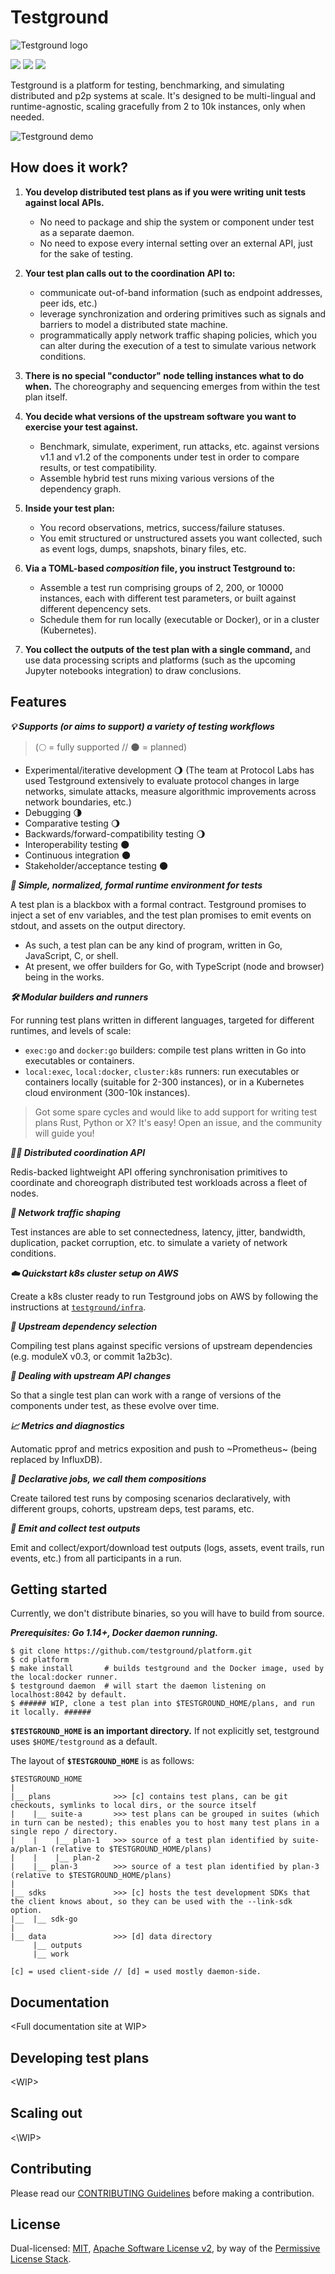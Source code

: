 # Testground

![Testground logo](https://raw.githubusercontent.com/testground/pm/master/logo/TG_Banner_GitHub.jpg)

[![](https://img.shields.io/badge/made%20by-Protocol%20Labs-blue.svg?style=flat-square)](http://protocol.ai)
![](https://img.shields.io/badge/go-%3E%3D1.14.0-blue.svg)
[![](https://travis-ci.com/ipfs/testground.svg?branch=master)](https://travis-ci.com/ipfs/testground)

Testground is a platform for testing, benchmarking, and simulating distributed and p2p
systems at scale. It's designed to be multi-lingual and runtime-agnostic, scaling gracefully
from 2 to 10k instances, only when needed.

![Testground demo](https://github.com/testground/pm/blob/master/img/testground-demo.gif?raw=true)

## How does it work?

1. **You develop distributed test plans as if you were writing unit tests against local APIs.**
    - No need to package and ship the system or component under test as a separate daemon.
    - No need to expose every internal setting over an external API, just for the sake of testing.
    
2. **Your test plan calls out to the coordination API to:**
    - communicate out-of-band information (such as endpoint addresses, peer ids, etc.)
    - leverage synchronization and ordering primitives such as signals and barriers to model a
       distributed state machine.
    - programmatically apply network traffic shaping policies, which you can alter during the
       execution of a test to simulate various network conditions.
       
3. **There is no special "conductor" node telling instances what to do when.** The choreography and
   sequencing emerges from within the test plan itself.
   
4. **You decide what versions of the upstream software you want to exercise your test against.**
     - Benchmark, simulate, experiment, run attacks, etc. against versions v1.1 and v1.2 of the
       components under test in order to compare results, or test compatibility.
     - Assemble hybrid test runs mixing various versions of the dependency graph.
     
5. **Inside your test plan:**
     - You record observations, metrics, success/failure statuses.
     - You emit structured or unstructured assets you want collected, such as event logs,
       dumps, snapshots, binary files, etc.
        
6. **Via a TOML-based _composition_ file, you instruct Testground to:**
     - Assemble a test run comprising groups of 2, 200, or 10000 instances, each with different
       test parameters, or built against different depencency sets.
     - Schedule them for run locally (executable or Docker), or in a cluster (Kubernetes).
     
7. **You collect the outputs of the test plan with a single command,** and use data processing scripts and
   platforms (such as the upcoming Jupyter notebooks integration) to draw conclusions.

## Features

***💡 Supports (or aims to support) a variety of testing workflows***

> (🌕 = fully supported // 🌑 = planned)

  * Experimental/iterative development 🌖 (The team at Protocol Labs has used Testground extensively to evaluate
    protocol changes in large networks, simulate attacks, measure algorithmic improvements across network boundaries,
    etc.) 
  * Debugging 🌗
  * Comparative testing 🌖
  * Backwards/forward-compatibility testing 🌖 
  * Interoperability testing 🌑
  * Continuous integration 🌑
  * Stakeholder/acceptance testing 🌑

***📄 Simple, normalized, formal runtime environment for tests***

A test plan is a blackbox with a formal contract. Testground promises to inject a set of env variables, and the test
plan promises to emit events on stdout, and assets on the output directory.
  * As such, a test plan can be any kind of program, written in Go, JavaScript, C, or shell.
  * At present, we offer builders for Go, with TypeScript (node and browser) being in the works.  

***🛠 Modular builders and runners***

For running test plans written in different languages, targeted for different runtimes, and levels of scale:
  * `exec:go` and `docker:go` builders: compile test plans written in Go into executables or containers.
  * `local:exec`, `local:docker`, `cluster:k8s` runners: run executables or containers locally
    (suitable for 2-300 instances), or in a Kubernetes cloud environment (300-10k instances).

> Got some spare cycles and would like to add support for writing test plans Rust, Python or X? It's easy! Open an
> issue, and the community will guide you!

***👯‍♀️ Distributed coordination API***

Redis-backed lightweight API offering synchronisation primitives to coordinate and choreograph distributed test
workloads across a fleet of nodes.

***📡 Network traffic shaping***

Test instances are able to set connectedness, latency, jitter, bandwidth, duplication, packet corruption, etc. to
simulate a variety of network conditions.

***☁️ Quickstart k8s cluster setup on AWS***

Create a k8s cluster ready to run Testground jobs on AWS by following the instructions at
[`testground/infra`](https://github.com/testground/infra).

***🧩 Upstream dependency selection***

Compiling test plans against specific versions of upstream dependencies (e.g. moduleX v0.3, or commit 1a2b3c).

***🌱 Dealing with upstream API changes***

So that a single test plan can work with a range of versions of the components under test, as these evolve over time.

***📈 Metrics and diagnostics***

Automatic pprof and metrics exposition and push to ~Prometheus~ (being replaced by InfluxDB).

***🧵 Declarative jobs, we call them _compositions_***

Create tailored test runs by composing scenarios declaratively, with different groups, cohorts, upstream deps, test
params, etc. 

***💾 Emit and collect test outputs***

Emit and collect/export/download test outputs (logs, assets, event trails, run events, etc.) from all participants
in a run. 

## Getting started

Currently, we don't distribute binaries, so you will have to build from source.

***Prerequisites: Go 1.14+, Docker daemon running.***

```shell script
$ git clone https://github.com/testground/platform.git
$ cd platform
$ make install       # builds testground and the Docker image, used by the local:docker runner.
$ testground daemon  # will start the daemon listening on localhost:8042 by default.
$ ###### WIP, clone a test plan into $TESTGROUND_HOME/plans, and run it locally. ###### 
``` 

**`$TESTGROUND_HOME` is an important directory.** If not explicitly set, testground uses `$HOME/testground` as a default.

The layout of **`$TESTGROUND_HOME`** is as follows:

```
$TESTGROUND_HOME
|
|__ plans              >>> [c] contains test plans, can be git checkouts, symlinks to local dirs, or the source itself
|    |__ suite-a       >>> test plans can be grouped in suites (which in turn can be nested); this enables you to host many test plans in a single repo / directory.
|    |    |__ plan-1   >>> source of a test plan identified by suite-a/plan-1 (relative to $TESTGROUND_HOME/plans) 
|    |    |__ plan-2
|    |__ plan-3        >>> source of a test plan identified by plan-3 (relative to $TESTGROUND_HOME/plans)
|
|__ sdks               >>> [c] hosts the test development SDKs that the client knows about, so they can be used with the --link-sdk option.
|__  |__ sdk-go
|
|__ data               >>> [d] data directory  
     |__ outputs
     |__ work

[c] = used client-side // [d] = used mostly daemon-side.
``` 

## Documentation

\<Full documentation site at WIP>

## Developing test plans

\<WIP>

## Scaling out 

<\WIP>

## Contributing

Please read our [CONTRIBUTING Guidelines](./CONTRIBUTING.md) before making a contribution.

## License

Dual-licensed: [MIT](./LICENSE-MIT), [Apache Software License v2](./LICENSE-APACHE), by way of the
[Permissive License Stack](https://protocol.ai/blog/announcing-the-permissive-license-stack/).
